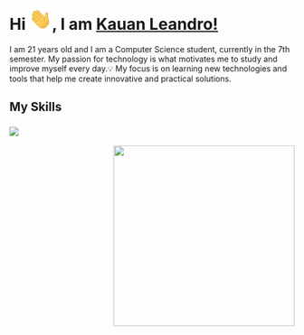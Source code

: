 # Hi <img src="https://raw.githubusercontent.com/ABSphreak/ABSphreak/master/gifs/Hi.gif" width="40px" />, I am <a href="https://github.com/kauanleandr" target="_blank">Kauan Leandro!</a>
I am 21 years old and I am a Computer Science student, currently in the 7th semester. My passion for technology is what motivates me to study and improve myself every day.💡 My focus is on learning new technologies and tools that help me create innovative and practical solutions.
<h2 align="left">My Skills</h2>

###

<p align="left">
  <a href="https://skillicons.dev">
     <img src="https://skillicons.dev/icons?i=typescript,javascript,html,css,mysql,python,vue,flutter,react,git,gitlab,vscode,idea,linux,windows"/>
  </a>
</p>

<img align="right" alt="" width="320" height="320"  src="" />
